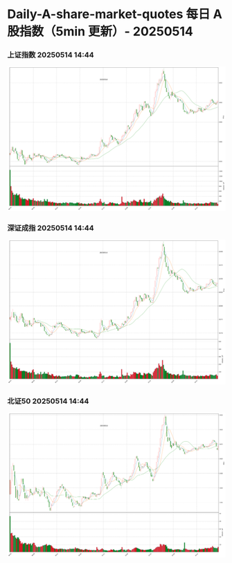 
# Daily-A-share-market-quotes 每日 A 股指数（5min 更新）- 20250514

### 上证指数 20250514 14:44
![](./fig/2025/5/20250514-sh000001.png)

### 深证成指 20250514 14:44
![](./fig/2025/5/20250514-sz399001.png)

### 北证50 20250514 14:44
![](./fig/2025/5/20250514-bj899050.png)
